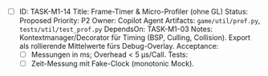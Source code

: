 - [ ] ID: TASK-M1-14
  Title: Frame-Timer & Micro-Profiler (ohne GL)
  Status: Proposed
  Priority: P2
  Owner: Copilot Agent
  Artifacts: `game/util/prof.py`, `tests/util/test_prof.py`
  DependsOn: TASK-M1-03
  Notes:
  Kontextmanager/Decorator für Timing (BSP, Culling, Collision). Export als rollierende Mittelwerte fürs Debug-Overlay.
  Acceptance:
  - [ ] Messungen in ms; Overhead < 5 µs/Call.
  Tests:
  - [ ] Zeit-Messung mit Fake-Clock (monotonic Mock).
